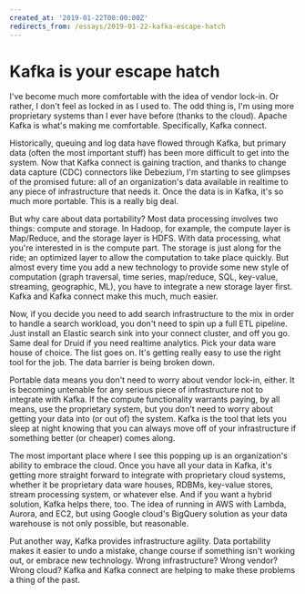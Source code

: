 ```yaml
---
created_at: '2019-01-22T00:00:00Z'
redirects_from: /essays/2019-01-22-kafka-escape-hatch
---
```


# Kafka is your escape hatch

I've become much more comfortable with the idea of vendor lock-in. Or rather, I don't feel as locked in as I used to. The odd thing is, I'm using more proprietary systems than I ever have before (thanks to the cloud). Apache Kafka is what's making me comfortable. Specifically, Kafka connect.

Historically, queuing and log data have flowed through Kafka, but primary data (often the most important stuff) has been more difficult to get into the system. Now that Kafka connect is gaining traction, and thanks to change data capture (CDC) connectors like Debezium, I'm starting to see glimpses of the promised future: all of an organization's data available in realtime to any piece of infrastructure that needs it. Once the data is in Kafka, it's so much more portable. This is a really big deal.

But why care about data portability? Most data processing involves two things: compute and storage. In Hadoop, for example, the compute layer is Map/Reduce, and the storage layer is HDFS. With data processing, what you're interested in is the compute part. The storage is just along for the ride; an optimized layer to allow the computation to take place quickly. But almost every time you add a new technology to provide some new style of computation (graph traversal, time series, map/reduce, SQL, key-value, streaming, geographic, ML), you have to integrate a new storage layer first. Kafka and Kafka connect make this much, much easier.

Now, if you decide you need to add search infrastructure to the mix in order to handle a search workload, you don't need to spin up a full ETL pipeline. Just install an Elastic search sink into your connect cluster, and off you go. Same deal for Druid if you need realtime analytics. Pick your data ware house of choice. The list goes on. It's getting really easy to use the right tool for the job. The data barrier is being broken down.

Portable data means you don't need to worry about vendor lock-in, either. It is becoming untenable for any serious piece of infrastructure not to integrate with Kafka. If the compute functionality warrants paying, by all means, use the proprietary system, but you don't need to worry about getting your data into (or out of) the system. Kafka is the tool that lets you sleep at night knowing that you can always move off of your infrastructure if something better (or cheaper) comes along.

The most important place where I see this popping up is an organization's ability to embrace the cloud. Once you have all your data in Kafka, it's getting more straight forward to integrate with proprietary cloud systems, whether it be proprietary data ware houses, RDBMs, key-value stores, stream processing system, or whatever else. And if you want a hybrid solution, Kafka helps there, too. The idea of running in AWS with Lambda, Aurora, and EC2, but using Google cloud's BigQuery solution as your data warehouse is not only possible, but reasonable.

Put another way, Kafka provides infrastructure agility. Data portability makes it easier to undo a mistake, change course if something isn't working out, or embrace new technology. Wrong infrastructure? Wrong vendor? Wrong cloud? Kafka and Kafka connect are helping to make these problems a thing of the past.